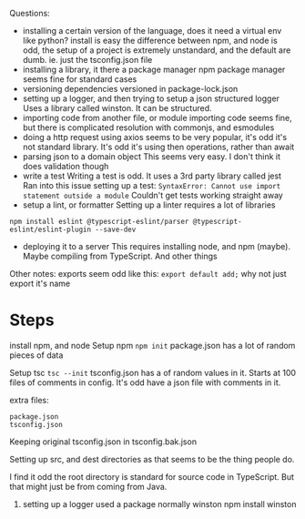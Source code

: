 Questions:
- installing a certain version of the language, does it need a virtual env like python?
install is easy the difference between npm, and node is odd, the setup of a project is extremely unstandard, and the default are dumb. ie. just the tsconfig.json file
- installing a library, it there a package manager
npm package manager seems fine for standard cases
- versioning dependencies
versioned in package-lock.json
- setting up a logger, and then trying to setup a json structured logger
Uses a library called winston. It can be structured.
- importing code from another file, or module
importing code seems fine, but there is complicated resolution with commonjs, and esmodules
- doing a http request
using axios seems to be very popular, it's odd it's not standard library. It's odd it's using then operations, rather than await
- parsing json to a domain object
This seems very easy. I don't think it does validation though
- write a test
Writing a test is odd. It uses a 3rd party library called jest
Ran into this issue setting up a test: `SyntaxError: Cannot use import statement outside a module`
Couldn't get tests working straight away
- setup a lint, or formatter
Setting up a linter requires a lot of libraries
```shell
npm install eslint @typescript-eslint/parser @typescript-eslint/eslint-plugin --save-dev
```
- deploying it to a server
This requires installing node, and npm (maybe). Maybe compiling from TypeScript. And other things

Other notes:
exports seem odd like this:
`export default add;` why not just export it's name

# Steps

install npm, and node
Setup npm `npm init`
package.json has a lot of random pieces of data

Setup tsc `tsc --init`
tsconfig.json has a of random values in it.
Starts at 100 files of comments in config. It's odd have a json file with comments in it.

extra files:
```
package.json
tsconfig.json
```

Keeping original tsconfig.json in tsconfig.bak.json

Setting up src, and dest directories as that seems to be the thing people do.

I find it odd the root directory is standard for source code in TypeScript. But that might just be from coming from Java.

1. setting up a logger used a package normally winston
   npm install winston

